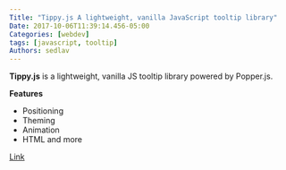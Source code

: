 ```yaml
---
Title: "Tippy.js A lightweight, vanilla JavaScript tooltip library"
Date: 2017-10-06T11:39:14.456-05:00
Categories: [webdev]
tags: [javascript, tooltip]
Authors: sedlav
---
```


**Tippy.js** is a lightweight, vanilla JS tooltip library powered by Popper.js.

**Features**

* Positioning
* Theming
* Animation
* HTML and more

[Link](http://t1m0n.name/air-datepicker/docs/)
